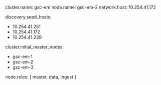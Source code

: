 cluster.name: gsc-em
node.name: gsc-em-2
network.host: 10.254.41.172

discovery.seed_hosts:
  - 10.254.41.251
  - 10.254.41.172
  - 10.254.41.239

cluster.initial_master_nodes:
  - gsc-em-1
  - gsc-em-2
  - gsc-em-3

node.roles: [ master, data, ingest ]
